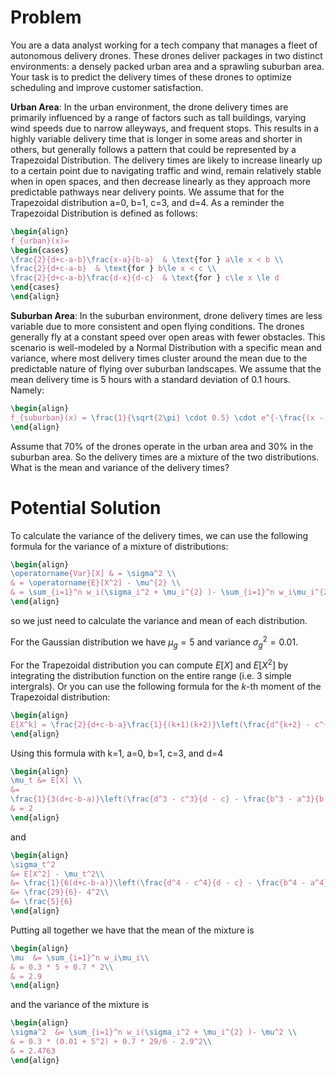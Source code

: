 # Problem

You are a data analyst working for a tech company that manages a fleet of autonomous delivery drones. These drones deliver packages in two distinct environments: a densely packed urban area and a sprawling suburban area. Your task is to predict the delivery times of these drones to optimize scheduling and improve customer satisfaction.

**Urban Area**: In the urban environment, the drone delivery times are primarily influenced by a range of factors such as tall buildings, varying wind speeds due to narrow alleyways, and frequent stops. This results in a highly variable delivery time that is longer in some areas and shorter in others, but generally follows a pattern that could be represented by a Trapezoidal Distribution. The delivery times are likely to increase linearly up to a certain point due to navigating traffic and wind, remain relatively stable when in open spaces, and then decrease linearly as they approach more predictable pathways near delivery points. We assume that for the Trapezoidal distribution a=0, b=1, c=3, and d=4. As a reminder the Trapezoidal Distribution is defined as follows:

```latex
\begin{align}
f_{urban}(x)=
\begin{cases}
\frac{2}{d+c-a-b}\frac{x-a}{b-a}  & \text{for } a\le x < b \\
\frac{2}{d+c-a-b}  & \text{for } b\le x < c \\
\frac{2}{d+c-a-b}\frac{d-x}{d-c}  & \text{for } c\le x \le d
\end{cases}
\end{align}
```

**Suburban Area**: In the suburban environment, drone delivery times are less variable due to more consistent and open flying conditions. The drones generally fly at a constant speed over open areas with fewer obstacles. This scenario is well-modeled by a Normal Distribution with a specific mean and variance, where most delivery times cluster around the mean due to the predictable nature of flying over suburban landscapes. We assume that the mean delivery time is 5 hours with a standard deviation of 0.1 hours. Namely:

```latex
\begin{align}
f_{suburban}(x) = \frac{1}{\sqrt{2\pi} \cdot 0.5} \cdot e^{-\frac{(x - 2)^2}{2 \cdot 0.5^2}}
\end{align}
```

Assume that 70% of the drones operate in the urban area and 30% in the suburban area. So the delivery times are a mixture of the two distributions. What is the mean and variance of the delivery times?

# Potential Solution

To calculate the variance of the delivery times, we can use the following formula for the variance of a mixture of distributions:

```latex
\begin{align}
\operatorname{Var}[X] & = \sigma^2 \\
& = \operatorname{E}[X^2] - \mu^{2} \\
& = \sum_{i=1}^n w_i(\sigma_i^2 + \mu_i^{2} )- \sum_{i=1}^n w_i\mu_i^{2}
\end{align}
```

so we just need to calculate the variance and mean of each distribution.

For the Gaussian distribution we have $\mu_g=5$ and variance $\sigma_g^2=0.01$.

For the Trapezoidal distribution you can compute $E[X]$ and $E[X^2]$ by integrating the distribution function on the entire range (i.e. 3 simple intergrals). Or you can use
the following formula for the $k$-th moment of the Trapezoidal distribution:

```latex
\begin{align}
E[X^k] = \frac{2}{d+c-b-a}\frac{1}{(k+1)(k+2)}\left(\frac{d^{k+2} - c^{k+2}}{d - c} - \frac{b^{k+2} - a^{k+2}}{b - a}\right)
\end{align}
```

Using this formula with k=1, a=0, b=1, c=3, and d=4 

```latex
\begin{align}
\mu_t &= E[X] \\  
&= 
\frac{1}{3(d+c-b-a)}\left(\frac{d^3 - c^3}{d - c} - \frac{b^3 - a^3}{b - a}\right)\\ 
& = 2
\end{align}
```

and 

```latex
\begin{align}
\sigma_t^2
&= E[X^2] - \mu_t^2\\
&= \frac{1}{6(d+c-b-a)}\left(\frac{d^4 - c^4}{d - c} - \frac{b^4 - a^4}{b - a}\right) - 4\\
&= \frac{29}{6}- 4^2\\
&= \frac{5}{6}
\end{align}
```

Putting all together we have that the mean of the mixture is 

```latex    
\begin{align}
\mu  &= \sum_{i=1}^n w_i\mu_i\\
& = 0.3 * 5 + 0.7 * 2\\
& = 2.9
\end{align}
``` 

and the variance of the mixture is 

```latex
\begin{align}
\sigma^2  &= \sum_{i=1}^n w_i(\sigma_i^2 + \mu_i^{2} )- \mu^2 \\
& = 0.3 * (0.01 + 5^2) + 0.7 * 29/6 - 2.9^2\\
& = 2.4763
\end{align}
```
